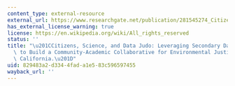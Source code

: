 ```yaml
---
content_type: external-resource
external_url: https://www.researchgate.net/publication/281545274_Citizens_science_and_data_judo_leveraging_secondary_data_analysis_to_build_a_community-academic_collaborative_for_environmental_justice_in_Southern_California
has_external_license_warning: true
license: https://en.wikipedia.org/wiki/All_rights_reserved
status: ''
title: "\u201CCitizens, Science, and Data Judo: Leveraging Secondary Data Analysis\
  \ to Build a Community-Academic Collaborative for Environmental Justice in Southern\
  \ California.\u201D"
uid: 829483a2-d334-4fad-a1e5-83c596597455
wayback_url: ''
---
```


